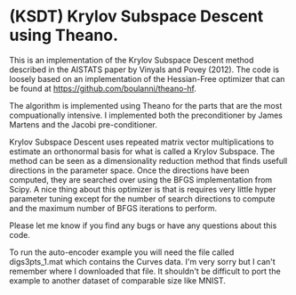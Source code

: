 (KSDT) Krylov Subspace Descent using Theano.
============================================

This is an implementation of the Krylov Subspace Descent method described in
the AISTATS paper by Vinyals and Povey (2012). The code is loosely based on an implementation of the
Hessian-Free optimizer that can be found at https://github.com/boulanni/theano-hf.

The algorithm is implemented using Theano for the parts that are the most
compuationally intensive. I implemented both the preconditioner by James
Martens and the Jacobi pre-conditioner.

Krylov Subspace Descent uses repeated matrix vector multiplications to estimate
an orthonormal basis for what is called a Krylov Subspace. The method can be
seen as a dimensionality reduction method that finds usefull directions in the
parameter space. Once the directions have been computed, they are searched over
using the BFGS implementation from Scipy. A nice thing about this optimizer is
that is requires very little hyper parameter tuning except for the number of
search directions to compute and the maximum number of BFGS iterations to
perform.

Please let me know if you find any bugs or have any questions about this code.

To run the auto-encoder example you will need the file called digs3pts_1.mat
which contains the Curves data. I'm very sorry but I can't remember where I
downloaded that file. It shouldn't be difficult to port the example to another
dataset of comparable size like MNIST.

